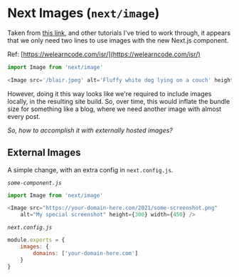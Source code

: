 # Next Images (`next/image`)

Taken from [this link](https://welearncode.com/isr/), and other tutorials I've tried to work through, it appears that we only need two lines to use images with the new Next.js component.

Ref: [https://welearncode.com/isr/](https://welearncode.com/isr/)

```js
import Image from 'next/image'

<Image src='/blair.jpeg' alt='Fluffy white dog lying on a couch' height={200} width={150} />
```

However, doing it this way looks like we're required to include images locally, in the resulting site build. So, over time, this would inflate the bundle size for something like a blog, where we need another image with almost every post. 

_So, how to accomplish it with externally hosted images?_

## External Images

A simple change, with an extra config in `next.config.js`.

_`some-component.js`_

```js
import Image from 'next/image'

<Image src="https://your-domain-here.com/2021/some-screenshot.png"
    alt="My special screenshot" height={300} width={450} />
```

_`next.config.js`_

```js
module.exports = {
    images: {
        domains: ['your-domain-here.com']
    }
}
```